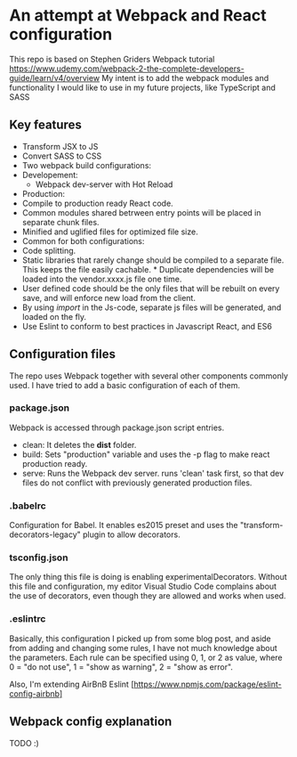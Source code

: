 # An attempt at Webpack and React configuration
This repo is based on Stephen Griders Webpack tutorial https://www.udemy.com/webpack-2-the-complete-developers-guide/learn/v4/overview
My intent is to add the webpack modules and functionality I would like to use in my future projects, like TypeScript and SASS

## Key features
* Transform JSX to JS
* Convert SASS to CSS
* Two webpack build configurations: 
* Developement: 
   * Webpack dev-server with Hot Reload
 * Production: 
  * Compile to production ready React code.
  * Common modules shared betrween entry points will be placed in separate chunk files.
  * Minified and uglified files for optimized file size.
 * Common for both configurations:
  * Code splitting.
   * Static libraries that rarely change should be compiled to a separate file. This keeps the file easily cachable.
    * Duplicate dependencies will be loaded into the vendor.xxxx.js file one time.
   * User defined code should be the only files that will be rebuilt on every save, and will enforce new load from the client.
   * By using *import* in the Js-code, separate js files will be generated, and loaded on the fly.
* Use Eslint to conform to best practices in Javascript React, and ES6

## Configuration files
The repo uses Webpack together with several other components commonly used. I have tried to add a basic configuration of each of them.

### package.json
Webpack is accessed through package.json script entries. 
* clean: It deletes the **dist** folder.
* build: Sets "production" variable and uses the -p flag to make react production ready.
* serve: Runs the Webpack dev server. runs 'clean' task first, so that dev files do not conflict with previously generated production files.

### .babelrc
Configuration for Babel. It enables es2015 preset and uses the "transform-decorators-legacy" plugin to allow decorators.

### tsconfig.json
The only thing this file is doing is enabling experimentalDecorators. Without this file and configuration, my editor Visual Studio Code complains about the use of decorators, even though they are allowed and works when used.

### .eslintrc
Basically, this configuration I picked up from some blog post, and aside from adding and changing some rules, I have not much knowledge about the parameters. 
Each rule can be specified using 0, 1, or 2 as value, where 0 = "do not use", 1 = "show as warning", 2 = "show as error".

Also, I'm extending AirBnB Eslint [https://www.npmjs.com/package/eslint-config-airbnb]


## Webpack config explanation
TODO :)
